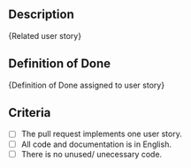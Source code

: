 ## Description

{Related user story}

## Definition of Done

{Definition of Done assigned to user story}

## Criteria

- [ ] The pull request implements one user story.
- [ ] All code and documentation is in English.
- [ ] There is no unused/ unecessary code.
